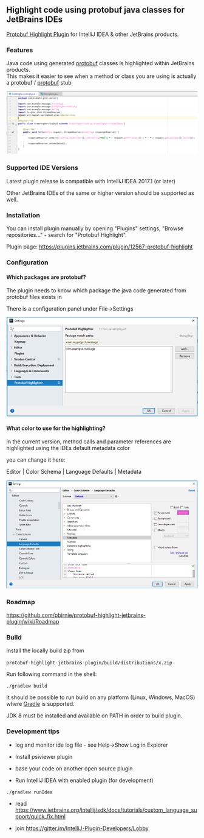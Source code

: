 ## Highlight code using protobuf java classes for JetBrains IDEs

[Protobuf Highlight Plugin](https://plugins.jetbrains.com/plugin/12567-protobuf-highlight) for IntelliJ IDEA & other JetBrains products.

### Features
        
Java code using generated <a href="https://developers.google.com/protocol-buffers/">protobuf</a> classes is highlighted within JetBrains products.<br>
        This makes it easier to see when a method or class you are using is actually a protobuf / <a href="https://grpc.io/">protobuf</a> stub

![image](https://github.com/pbirnie/protobuf-highlight-jetbrains-plugin/raw/master/image/result.png)


### Supported IDE Versions

Latest plugin release is compatible with IntelliJ IDEA 2017.1 (or later)  

Other JetBrains IDEs of the same or higher version should be supported as well. 

### Installation

You can install plugin manually by opening "Plugins" settings, 
"Browse repositories..." - search for "Protobuf Highlight".

Plugin page: https://plugins.jetbrains.com/plugin/12567-protobuf-highlight

### Configuration

#### Which packages are protobuf?

The plugin needs to know which package the java code generated from protobuf files exists in 

There is a configuration panel under File->Settings

   ![image](https://github.com/pbirnie/protobuf-highlight-jetbrains-plugin/raw/master/image/settings.png?raw=true)
   
#### What color to use for the highlighting? 

   In the current version, method calls and parameter references are highlighted using the IDEs default metadata color
   
   you can change it here:
   
   Editor | Color Schema | Language Defaults | Metadata

![image](https://github.com/pbirnie/protobuf-highlight-jetbrains-plugin/raw/master/image/metadatacolor.png)

### Roadmap

https://github.com/pbirnie/protobuf-highlight-jetbrains-plugin/wiki/Roadmap

### Build

Install the locally build zip from 

```protobuf-highlight-jetbrains-plugin/build/distributions/x.zip```


Run following command in the shell:

```
./gradlew build
```

It should be possible to run build on any platform (Linux, Windows, MacOS) where
[Gradle](https://gradle.org/) is supported.

JDK 8 must be installed and available on PATH in order to build plugin.

### Development tips

* log and monitor ide log file - see Help->Show Log in Explorer 

* Install psiviewer plugin

* base your code on another open source plugin

* Run IntelliJ IDEA with enabled plugin (for development)

```
./gradlew runIdea
```

* read https://www.jetbrains.org/intellij/sdk/docs/tutorials/custom_language_support/quick_fix.html

* join https://gitter.im/IntelliJ-Plugin-Developers/Lobby



